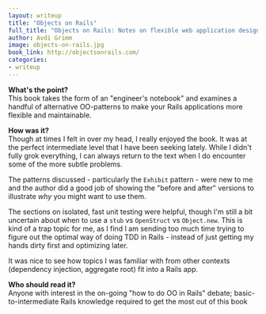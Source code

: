 ```yaml
---
layout: writeup
title: "Objects on Rails"
full_title: "Objects on Rails: Notes on flexible web application design"
author: Avdi Grimm
image: objects-on-rails.jpg
book_link: http://objectsonrails.com/
categories:
- writeup
---
```


**What's the point?**  
This book takes the form of an "engineer's notebook" and examines a handful of 
alternative OO-patterns to make your Rails applications more flexible and maintainable.

**How was it?**  
Though at times I felt in over my head, I really enjoyed the book. It was at the perfect
intermediate level that I have been seeking lately. While I didn't fully grok everything,
I can always return to the text when I do encounter some of the more subtle problems.

The patterns discussed - particularly the `Exhibit` pattern - were new to me and the 
author did a good job of showing the "before and after" versions to illustrate *why* you
might want to use them.

The sections on isolated, fast unit testing were helpful, though I'm still a bit 
uncertain about when to use a `stub` vs `OpenStruct` vs `Object.new`. This is kind of a 
trap topic for me, as I find I am sending too much time trying to figure out the 
optimal way of doing TDD in Rails - instead of just getting my hands dirty first and 
optimizing later.

It was nice to see how topics I was familiar with from other contexts (dependency 
injection, aggregate root) fit into a Rails app.

**Who should read it?**  
Anyone with interest in the on-going "how to do OO in Rails" debate; 
basic-to-intermediate Rails knowledge required to get the most out of this book

